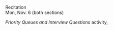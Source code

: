 
<div class="recitation">

<!--
<div class="lecture1">
<div class="lecture2">
<div class="recitation">
<div class="important">
-->
<div class="column_date">

Recitation <br> 
Mon, Nov. 6 (both sections) <br>


</div>

<div class="column_recitation">
<p markdown="block">


_Priority Queues and Interview Questions_ activity,
<!--[_Priority Queues and Interview Questions_ activity](https://goo.gl/TmzGrC) 
-->
<br>

</p>
</div>

</div>
